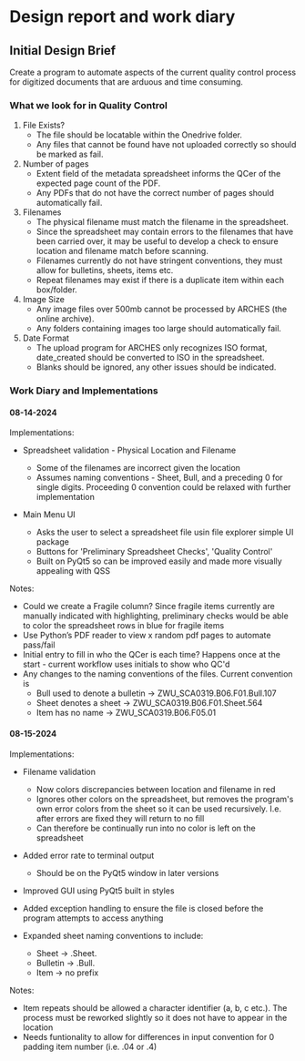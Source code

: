 # Design report and work diary

## Initial Design Brief

Create a program to automate aspects of the current quality control process for digitized documents that are arduous and time consuming.

### What we look for in Quality Control

1. File Exists?
    - The file should be locatable within the Onedrive folder.
    - Any files that cannot be found have not uploaded correctly so should be marked as fail.
2. Number of pages
    - Extent field of the metadata spreadsheet informs the QCer of the expected page count of the PDF.
    - Any PDFs that do not have the correct number of pages should automatically fail.
3. Filenames
    - The physical filename must match the filename in the spreadsheet.
    - Since the spreadsheet may contain errors to the filenames that have been carried over, it may be useful to develop a check to ensure location and filename match before scanning.
    - Filenames currently do not have stringent conventions, they must allow for bulletins, sheets, items etc.
    - Repeat filenames may exist if there is a duplicate item within each box/folder.
4. Image Size
    - Any image files over 500mb cannot be processed by ARCHES (the online archive).
    - Any folders containing images too large should automatically fail.
5. Date Format
    - The upload program for ARCHES only recognizes ISO format, date_created should be converted to ISO in the spreadsheet.
    - Blanks should be ignored, any other issues should be indicated.

### Work Diary and Implementations

#### 08-14-2024

Implementations:

* Spreadsheet validation - Physical Location and Filename
    - Some of the filenames are incorrect given the location
    - Assumes naming conventions - Sheet, Bull, and a preceding 0 for single digits. Proceeding 0 convention could be relaxed with further implementation

* Main Menu UI
    - Asks the user to select a spreadsheet file usin file explorer simple UI package
    - Buttons for 'Preliminary Spreadsheet Checks', 'Quality Control'
    - Built on PyQt5 so can be improved easily and made more visually appealing with QSS

Notes:

* Could we create a Fragile column? Since fragile items currently are manually indicated with highlighting, preliminary checks would be able to color the spreadsheet rows in blue for fragile items
* Use Python’s PDF reader to view x random pdf pages to automate pass/fail
* Initial entry to fill in who the QCer is each time? Happens once at the start - current workflow uses initials to show who QC'd
* Any changes to the naming conventions of the files. Current convention is
    - Bull used to denote a bulletin -> ZWU_SCA0319.B06.F01.Bull.107
    - Sheet denotes a sheet -> ZWU_SCA0319.B06.F01.Sheet.564
    - Item has no name -> ZWU_SCA0319.B06.F05.01

#### 08-15-2024

Implementations:

* Filename validation
    - Now colors discrepancies between location and filename in red
    - Ignores other colors on the spreadsheet, but removes the program's own error colors from the sheet so it can be used recursively. I.e. after errors are fixed they will return to no fill
    - Can therefore be continually run into no color is left on the spreadsheet

* Added error rate to terminal output
    - Should be on the PyQt5 window in later versions
* Improved GUI using PyQt5 built in styles
* Added exception handling to ensure the file is closed before the program attempts to access anything
* Expanded sheet naming conventions to include:
    - Sheet &rarr; .Sheet.
    - Bulletin &rarr; .Bull.
    - Item &rarr; no prefix

Notes:

* Item repeats should be allowed a character identifier (a, b, c etc.). The process must be reworked slightly so it does not have to appear in the location
* Needs funtionality to allow for differences in input convention for 0 padding item number (i.e. .04 or .4)




